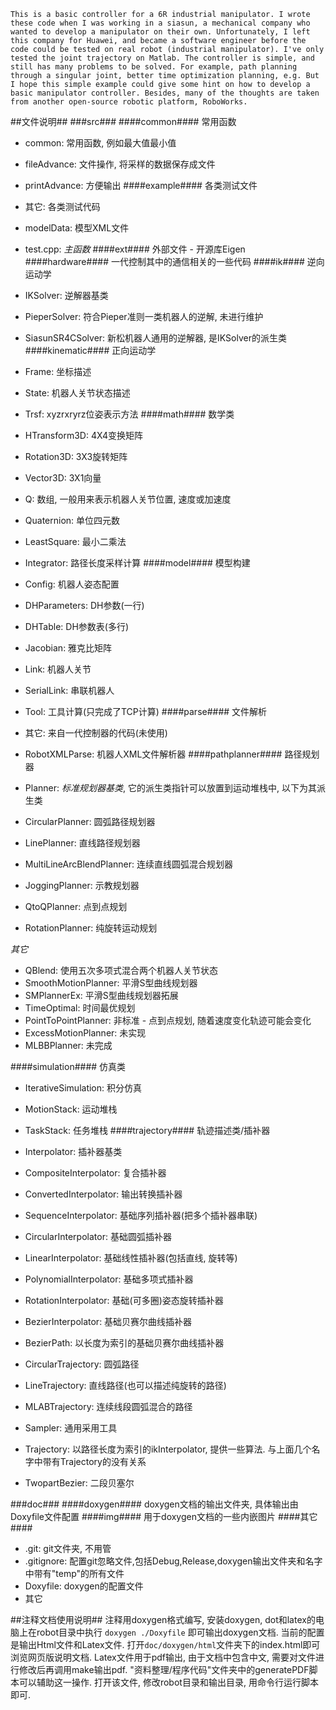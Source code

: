 ﻿`This is a basic controller for a 6R industrial manipulator. I wrote these code when I was working in a siasun, a mechanical company who wanted to develop a manipulator on their own. Unfortunately, I left this company for Huawei, and became a software engineer before the code could be tested on real robot (industrial manipulator). I've only tested the joint trajectory on Matlab. The controller is simple, and still has many problems to be solved. For example, path planning through a singular joint, better time optimization planning, e.g. But I hope this simple example could give some hint on how to develop a basic manipulator controller. Besides, many of the thoughts are taken from another open-source robotic platform, RoboWorks. `

##文件说明##
###src###
####common####
常用函数

- common: 常用函数, 例如最大值最小值
- fileAdvance: 文件操作, 将采样的数据保存成文件
- printAdvance: 方便输出
####example####
各类测试文件

- 其它: 各类测试代码
- modelData: 模型XML文件
- test.cpp: *主函数*
####ext####
外部文件 - 开源库Eigen
####hardware####
一代控制其中的通信相关的一些代码
####ik####
逆向运动学

- IKSolver: 逆解器基类
- PieperSolver: 符合Pieper准则一类机器人的逆解, 未进行维护
- SiasunSR4CSolver: 新松机器人通用的逆解器, 是IKSolver的派生类
####kinematic####
正向运动学

- Frame: 坐标描述
- State: 机器人关节状态描述
- Trsf: xyzrxryrz位姿表示方法
####math####
数学类

- HTransform3D: 4X4变换矩阵
- Rotation3D: 3X3旋转矩阵
- Vector3D: 3X1向量
- Q: 数组, 一般用来表示机器人关节位置, 速度或加速度
- Quaternion: 单位四元数
- LeastSquare: 最小二乘法
- Integrator: 路径长度采样计算
####model####
模型构建

- Config: 机器人姿态配置
- DHParameters: DH参数(一行)
- DHTable: DH参数表(多行)
- Jacobian: 雅克比矩阵
- Link: 机器人关节
- SerialLink: 串联机器人
- Tool: 工具计算(只完成了TCP计算)
####parse####
文件解析

- 其它: 来自一代控制器的代码(未使用)
- RobotXMLParse: 机器人XML文件解析器
####pathplanner####
路径规划器

- Planner: *标准规划器基类*, 它的派生类指针可以放置到运动堆栈中, 以下为其派生类
- CircularPlanner: 圆弧路径规划器
- LinePlanner: 直线路径规划器
- MultiLineArcBlendPlanner: 连续直线圆弧混合规划器
- JoggingPlanner: 示教规划器
- QtoQPlanner: 点到点规划
- RotationPlanner: 纯旋转运动规划

*其它*

- QBlend: 使用五次多项式混合两个机器人关节状态
- SmoothMotionPlanner: 平滑S型曲线规划器
- SMPlannerEx: 平滑S型曲线规划器拓展
- TimeOptimal: 时间最优规划
- PointToPointPlanner: 非标准 - 点到点规划, 随着速度变化轨迹可能会变化
- ExcessMotionPlanner: 未实现
- MLBBPlanner: 未完成

####simulation####
仿真类

- IterativeSimulation: 积分仿真
- MotionStack: 运动堆栈
- TaskStack: 任务堆栈
####trajectory####
轨迹描述类/插补器

- Interpolator: 插补器基类
- CompositeInterpolator: 复合插补器
- ConvertedInterpolator: 输出转换插补器
- SequenceInterpolator: 基础序列插补器(把多个插补器串联)
- CircularInterpolator: 基础圆弧插补器
- LinearInterpolator: 基础线性插补器(包括直线, 旋转等)
- PolynomialInterpolator: 基础多项式插补器
- RotationInterpolator: 基础(可多圈)姿态旋转插补器
- BezierInterpolator: 基础贝赛尔曲线插补器
- BezierPath: 以长度为索引的基础贝赛尔曲线插补器
- CircularTrajectory: 圆弧路径
- LineTrajectory: 直线路径(也可以描述纯旋转的路径)
- MLABTrajectory: 连续线段圆弧混合的路径
- Sampler: 通用采用工具
- Trajectory: 以路径长度为索引的ikInterpolator, 提供一些算法. 与上面几个名字中带有Trajectory的没有关系
- TwopartBezier: 二段贝塞尔

###doc###
####doxygen####
doxygen文档的输出文件夹, 具体输出由Doxyfile文件配置
####img####
用于doxygen文档的一些内嵌图片
####其它####
- .git: git文件夹, 不用管
- .gitignore: 配置git忽略文件,包括Debug,Release,doxygen输出文件夹和名字中带有"temp"的所有文件
- Doxyfile: doxygen的配置文件
- 其它

##注释文档使用说明##
注释用doxygen格式编写, 安装doxygen, dot和latex的电脑上在robot目录中执行
`doxygen ./Doxyfile`
即可输出doxygen文档. 当前的配置是输出Html文件和Latex文件. 打开`doc/doxygen/html`文件夹下的index.html即可浏览网页版说明文档. Latex文件用于pdf输出, 由于文档中包含中文, 需要对文件进行修改后再调用make输出pdf. "资料整理/程序代码"文件夹中的generatePDF脚本可以辅助这一操作. 打开该文件, 修改robot目录和输出目录, 用命令行运行脚本即可.